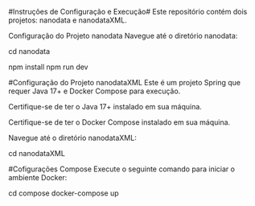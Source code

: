 #Instruções de Configuração e Execução#
Este repositório contém dois projetos: nanodata e nanodataXML.

Configuração do Projeto nanodata
Navegue até o diretório nanodata:

cd nanodata

npm install
npm run dev

#Configuração do Projeto nanodataXML
Este é um projeto Spring que requer Java 17+ e Docker Compose para execução.

Certifique-se de ter o Java 17+ instalado em sua máquina.

Certifique-se de ter o Docker Compose instalado em sua máquina.

Navegue até o diretório nanodataXML:

cd nanodataXML

#Cofigurações Compose
Execute o seguinte comando para iniciar o ambiente Docker:

cd compose
docker-compose up
